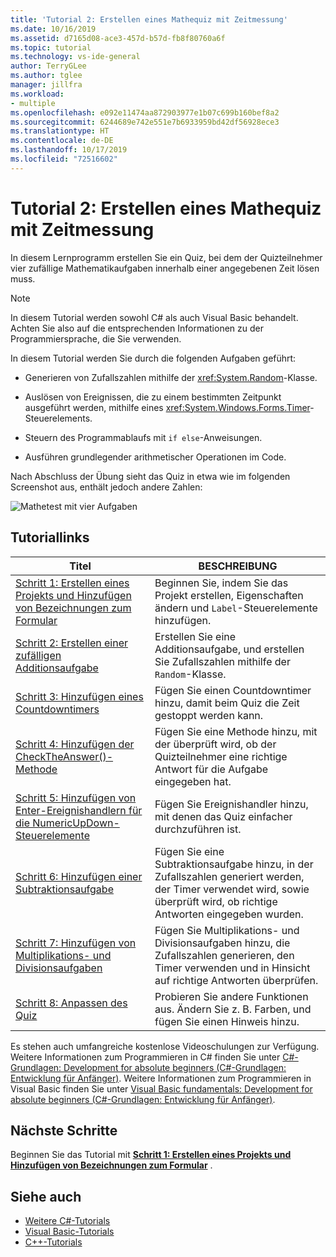 ```yaml
---
title: 'Tutorial 2: Erstellen eines Mathequiz mit Zeitmessung'
ms.date: 10/16/2019
ms.assetid: d7165d08-ace3-457d-b57d-fb8f80760a6f
ms.topic: tutorial
ms.technology: vs-ide-general
author: TerryGLee
ms.author: tglee
manager: jillfra
ms.workload:
- multiple
ms.openlocfilehash: e092e11474aa872903977e1b07c699b160bef8a2
ms.sourcegitcommit: 6244689e742e551e7b6933959bd42df56928ece3
ms.translationtype: HT
ms.contentlocale: de-DE
ms.lasthandoff: 10/17/2019
ms.locfileid: "72516602"
---
```

# <a name="tutorial-2-create-a-timed-math-quiz"></a>Tutorial 2: Erstellen eines Mathequiz mit Zeitmessung

In diesem Lernprogramm erstellen Sie ein Quiz, bei dem der Quizteilnehmer vier zufällige Mathematikaufgaben innerhalb einer angegebenen Zeit lösen muss.

> [!NOTE]
> In diesem Tutorial werden sowohl C# als auch Visual Basic behandelt. Achten Sie also auf die entsprechenden Informationen zu der Programmiersprache, die Sie verwenden.

In diesem Tutorial werden Sie durch die folgenden Aufgaben geführt:

- Generieren von Zufallszahlen mithilfe der <xref:System.Random>-Klasse.

- Auslösen von Ereignissen, die zu einem bestimmten Zeitpunkt ausgeführt werden, mithilfe eines <xref:System.Windows.Forms.Timer>-Steuerelements.

- Steuern des Programmablaufs mit `if else`-Anweisungen.

- Ausführen grundlegender arithmetischer Operationen im Code.

Nach Abschluss der Übung sieht das Quiz in etwa wie im folgenden Screenshot aus, enthält jedoch andere Zahlen:

![Mathetest mit vier Aufgaben](../ide/media/express_finishedquiz.png)

## <a name="tutorial-links"></a>Tutoriallinks

|Titel|BESCHREIBUNG|
|-----------|-----------------|
|[Schritt 1: Erstellen eines Projekts und Hinzufügen von Bezeichnungen zum Formular](../ide/step-1-create-a-project-and-add-labels-to-your-form.md)|Beginnen Sie, indem Sie das Projekt erstellen, Eigenschaften ändern und `Label`-Steuerelemente hinzufügen.|
|[Schritt 2: Erstellen einer zufälligen Additionsaufgabe](../ide/step-2-create-a-random-addition-problem.md)|Erstellen Sie eine Additionsaufgabe, und erstellen Sie Zufallszahlen mithilfe der `Random`-Klasse.|
|[Schritt 3: Hinzufügen eines Countdowntimers](../ide/step-3-add-a-countdown-timer.md)|Fügen Sie einen Countdowntimer hinzu, damit beim Quiz die Zeit gestoppt werden kann.|
|[Schritt 4: Hinzufügen der CheckTheAnswer()-Methode](../ide/step-4-add-the-checktheanswer-parens-method.md)|Fügen Sie eine Methode hinzu, mit der überprüft wird, ob der Quizteilnehmer eine richtige Antwort für die Aufgabe eingegeben hat.|
|[Schritt 5: Hinzufügen von Enter-Ereignishandlern für die NumericUpDown-Steuerelemente](../ide/step-5-add-enter-event-handlers-for-the-numericupdown-controls.md)|Fügen Sie Ereignishandler hinzu, mit denen das Quiz einfacher durchzuführen ist.|
|[Schritt 6: Hinzufügen einer Subtraktionsaufgabe](../ide/step-6-add-a-subtraction-problem.md)|Fügen Sie eine Subtraktionsaufgabe hinzu, in der Zufallszahlen generiert werden, der Timer verwendet wird, sowie überprüft wird, ob richtige Antworten eingegeben wurden.|
|[Schritt 7: Hinzufügen von Multiplikations- und Divisionsaufgaben](../ide/step-7-add-multiplication-and-division-problems.md)|Fügen Sie Multiplikations- und Divisionsaufgaben hinzu, die Zufallszahlen generieren, den Timer verwenden und in Hinsicht auf richtige Antworten überprüfen.|
|[Schritt 8: Anpassen des Quiz](../ide/step-8-customize-the-quiz.md)|Probieren Sie andere Funktionen aus. Ändern Sie z. B. Farben, und fügen Sie einen Hinweis hinzu.|

Es stehen auch umfangreiche kostenlose Videoschulungen zur Verfügung. Weitere Informationen zum Programmieren in C# finden Sie unter [C#-Grundlagen: Development for absolute beginners (C#-Grundlagen: Entwicklung für Anfänger)](https://channel9.msdn.com/Series/C-Sharp-Fundamentals-Development-for-Absolute-Beginners). Weitere Informationen zum Programmieren in Visual Basic finden Sie unter [Visual Basic fundamentals: Development for absolute beginners (C#-Grundlagen: Entwicklung für Anfänger)](https://channel9.msdn.com/Series/Visual-Basic-Development-for-Absolute-Beginners).

## <a name="next-steps"></a>Nächste Schritte

Beginnen Sie das Tutorial mit **[Schritt 1: Erstellen eines Projekts und Hinzufügen von Bezeichnungen zum Formular](../ide/step-1-create-a-project-and-add-labels-to-your-form.md)** .

## <a name="see-also"></a>Siehe auch

* [Weitere C#-Tutorials](/visualstudio/get-started/csharp/)
* [Visual Basic-Tutorials](/visualstudio/get-started/visual-basic/)
* [C++-Tutorials](/cpp/get-started/tutorial-console-cpp)
